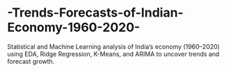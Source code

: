 # -Trends-Forecasts-of-Indian-Economy-1960-2020-
Statistical and Machine Learning analysis of India’s economy (1960–2020) using EDA, Ridge Regression, K-Means, and ARIMA to uncover trends and forecast growth.
